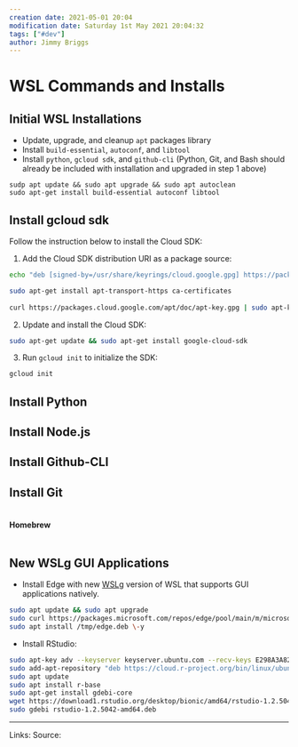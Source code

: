 ```yaml
---
creation date: 2021-05-01 20:04
modification date: Saturday 1st May 2021 20:04:32
tags: ["#dev"]
author: Jimmy Briggs
---
```


# WSL Commands and Installs

## Initial WSL Installations

- Update, upgrade, and cleanup  `apt` packages library
- Install `build-essential`, `autoconf`, and `libtool`
- Install `python`, `gcloud sdk`, and `github-cli` (Python, Git, and Bash should already be included with installation and upgraded in step 1 above)

```
sudp apt update && sudo apt upgrade && sudo apt autoclean 
sudo apt-get install build-essential autoconf libtool
```

## Install gcloud sdk

Follow the instruction below to install the Cloud SDK:

1.  Add the Cloud SDK distribution URI as a package source:
    
```bash
echo "deb [signed-by=/usr/share/keyrings/cloud.google.gpg] https://packages.cloud.google.com/apt cloud-sdk main" | sudo tee -a /etc/apt/sources.list.d/google-cloud-sdk.list

sudo apt-get install apt-transport-https ca-certificates
    
curl https://packages.cloud.google.com/apt/doc/apt-key.gpg | sudo apt-key --keyring /usr/share/keyrings/cloud.google.gpg add -
```
    
2.  Update and install the Cloud SDK:
    
```bash
sudo apt-get update && sudo apt-get install google-cloud-sdk
```

3. Run `gcloud init` to initialize the SDK:

```bash
gcloud init
```

## Install Python

## Install Node.js

## Install Github-CLI

## Install Git

```bash


```

#### Homebrew

```bash

```

## New WSLg GUI Applications

- Install Edge with new [WSLg](https://github.com/windows/wslg) version of WSL that supports GUI applications natively.

```bash
sudo apt update && sudo apt upgrade
sudo curl https://packages.microsoft.com/repos/edge/pool/main/m/microsoft-edge-dev/microsoft-edge-dev_91.0.852.0-1_amd64.deb -o /tmp/edge.deb
sudo apt install /tmp/edge.deb \-y
```

- Install RStudio:

```bash
sudo apt-key adv --keyserver keyserver.ubuntu.com --recv-keys E298A3A825C0D65DFD57CBB651716619E084DAB9
sudo add-apt-repository "deb https://cloud.r-project.org/bin/linux/ubuntu focal-cran40/"
sudo apt update
sudo apt install r-base
sudo apt-get install gdebi-core
wget https://download1.rstudio.org/desktop/bionic/amd64/rstudio-1.2.5042-amd64.deb
sudo gdebi rstudio-1.2.5042-amd64.deb
```

***
Links: 
Source:

